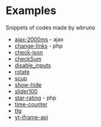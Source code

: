Examples
========

Snippets of codes made by wbruno

* [ajax-2000ms](http://wbruno.github.io/examples/ajax-2000ms/) - ajax
* [change-links](http://wbruno.github.io/examples/change-links/) - php
* [check-json](http://wbruno.github.io/examples/check-json/)
* [checkSum](http://wbruno.github.io/examples/checkSum/)
* [disable_inputs](http://wbruno.github.io/examples/disable_inputs/)
* [rotate](http://wbruno.github.io/examples/rotate/)
* [scup](https://github.com/wbruno/examples/tree/gh-pages/scup)
* [show-hide](http://wbruno.github.io/examples/show-hide/)
* [slider100](http://wbruno.github.io/examples/slider100/)
* [star-rating](http://wbruno.github.io/examples/star-rating/) - php
* [time-counter](http://wbruno.github.io/examples/time-counter/)
* [tt](http://wbruno.github.io/examples/tt/tt.html)g
* [yt-iframe-api](http://wbruno.github.io/examples/yt-iframe-api/)

